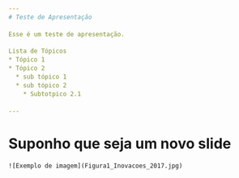 ```yaml
---
# Teste de Apresentação

Esse é um teste de apresentação.

Lista de Tópicos
* Tópico 1
* Tópico 2
  * sub tópico 1
  * sub tópico 2
    * Subtotpico 2.1

---
```

# Suponho que seja um novo slide
    ![Exemplo de imagem](Figura1_Inovacoes_2017.jpg)

